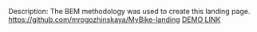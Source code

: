 Description:
The BEM methodology was used to create this landing page.
https://github.com/mrogozhinskaya/MyBike-landing
[DEMO LINK](https://mrogozhinskaya.github.io/MyBike-landing/)

